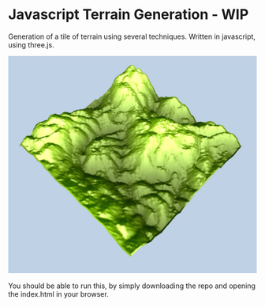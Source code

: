 # Javascript Terrain Generation - WIP
Generation of a tile of terrain using several techniques. Written in javascript, using three.js.

![Perlin Noise](/images/perlin1.jpg)

You should be able to run this, by simply downloading the repo and opening the index.html in your browser.

